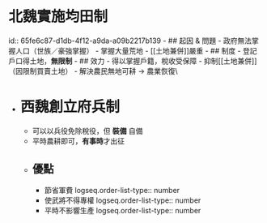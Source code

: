 # 北魏實施**均田制**
id:: 65fe6c87-d1db-4f12-a9da-a09b2217b139
	- ## 起因 & 問題
		- 政府無法掌握人口（世族／豪強掌握）
		- 掌握大量荒地
		- [[土地兼併]]嚴重
	- ## 制度
		- 登記戶口得土地，**無限制**
	- ## 效力
		- 得以掌握戶籍，稅收受保障
		- 抑制[[土地兼併]]（因限制買賣土地）
		- 解決農民無地可耕 -> 農業恢復\
- # 西魏創立**府兵制**
	- 可以以兵役免除稅役，但 **裝備** 自備
	- 平時農耕即可，**有事時**才出征
	- ## 優點
		- 節省軍費
		  logseq.order-list-type:: number
		- 使武將不得專權
		  logseq.order-list-type:: number
		- 平時不影響生產
		  logseq.order-list-type:: number